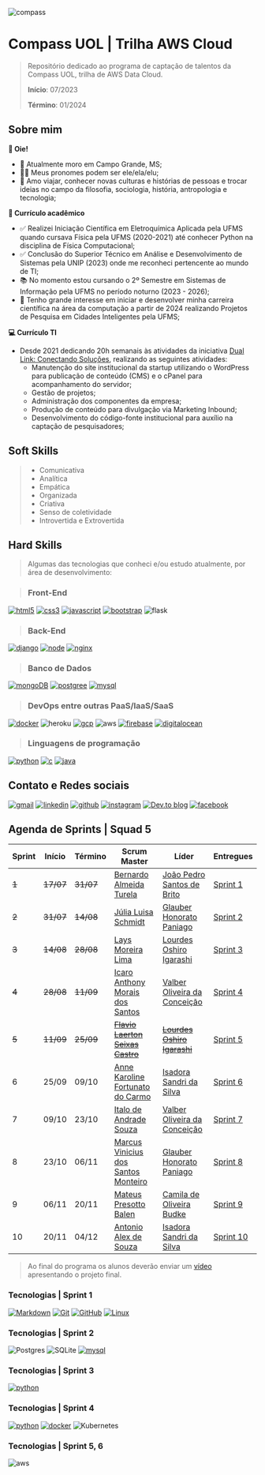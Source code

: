 ![compass](https://vetores.org/d/compass-uol.svg)

# Compass UOL | Trilha AWS Cloud

> Repositório dedicado ao programa de captação de talentos da Compass UOL, trilha de AWS Data Cloud.
>
> **Início**: 07/2023
> 
> **Término**: 01/2024


## Sobre mim

**👋 Oie!**

- 🏡 Atualmente moro em Campo Grande, MS;
- 🏳️‍🌈 Meus pronomes podem ser ele/ela/elu;
- 🐒 Amo viajar, conhecer novas culturas e histórias de pessoas e trocar ideias no campo da filosofia, sociologia, história, antropologia e tecnologia;

**🎯 Currículo acadêmico**

- ✅ Realizei Iniciação Científica em Eletroquímica Aplicada pela UFMS quando cursava Física pela UFMS (2020-2021) até conhecer Python na disciplina de Física Computacional;
- ✅ Conclusão do Superior Técnico em Análise e Desenvolvimento de Sistemas pela UNIP (2023) onde me reconheci pertencente ao mundo de TI;
- 📚 No momento estou cursando o 2º Semestre em Sistemas de Informação pela UFMS no período noturno (2023 - 2026);
- 🧭 Tenho grande interesse em iniciar e desenvolver minha carreira científica na área da computação a partir de 2024 realizando Projetos de Pesquisa em Cidades Inteligentes pela UFMS;

**💻 Currículo TI**

- Desde 2021 dedicando 20h semanais às atividades da iniciativa [Dual Link: Conectando Soluções](https://duallinksolucoes.com.br), realizando as seguintes atividades:
  - Manutenção do site institucional da startup utilizando o WordPress para publicação de conteúdo (CMS) e o cPanel para acompanhamento do servidor;
  - Gestão de projetos;
  - Administração dos componentes da empresa;
  - Produção de conteúdo para divulgação via Marketing Inbound;
  - Desenvolvimento do código-fonte institucional para auxílio na captação de pesquisadores;

## Soft Skills

> - Comunicativa
> - Analítica
> - Empática
> - Organizada
> - Criativa
> - Senso de coletividade
> - Introvertida e Extrovertida 

## Hard Skills

> Algumas das tecnologias que conheci e/ou estudo atualmente, por área de desenvolvimento:

> ### Front-End
  [![html5](https://img.shields.io/badge/HTML5-E34F26?style=for-the-badge&logo=html5&logoColor=white)](https://www.w3schools.com/html/default.asp)
  [![css3](https://img.shields.io/badge/CSS3-1572B6?style=for-the-badge&logo=css3&logoColor=white)](https://www.w3schools.com/css/default.asp)
  [![javascript](https://img.shields.io/badge/JavaScript-323330?style=for-the-badge&logo=javascript&logoColor=F7DF1E)](https://developer.mozilla.org/pt-BR/docs/Web/JavaScript)
  [![bootstrap](https://img.shields.io/badge/Bootstrap-563D7C?style=for-the-badge&logo=bootstrap&logoColor=white)](https://getbootstrap.com/docs/4.1/getting-started/introduction/)
  ![flask](https://img.shields.io/badge/flask-%23000.svg?style=for-the-badge&logo=flask&logoColor=white)

> ### Back-End
  [![django](https://img.shields.io/badge/Django-092E20?style=for-the-badge&logo=django&logoColor=white)](https://docs.djangoproject.com/en/4.2/)
  [![node](https://img.shields.io/badge/Node.js-43853D?style=for-the-badge&logo=node.js&logoColor=white)](https://nodejs.org/en/docs)
  [![nginx](https://img.shields.io/badge/Nginx-009639?style=for-the-badge&logo=nginx&logoColor=white)](https://nginx.org/en/docs/)
  
> ### Banco de Dados
  [![mongoDB](https://img.shields.io/badge/MongoDB-4EA94B?style=for-the-badge&logo=mongodb&logoColor=white)](https://www.mongodb.com/docs/)
  [![postgree](https://img.shields.io/badge/PostgreSQL-316192?style=for-the-badge&logo=postgresql&logoColor=white)](https://www.postgresql.org/docs/15/index.html)
  [![mysql](https://img.shields.io/badge/MySQL-00000F?style=for-the-badge&logo=mysql&logoColor=white)](https://docs.phpmyadmin.net/en/latest/)

> ### DevOps entre outras PaaS/IaaS/SaaS
  
  [![docker](https://img.shields.io/badge/Docker-2496ED?style=for-the-badge&logo=docker&logoColor=white)](https://docs.docker.com/)
  ![heroku](https://img.shields.io/badge/heroku-%23430098.svg?style=for-the-badge&logo=heroku&logoColor=white)
  [![gcp](https://img.shields.io/badge/Google_Cloud-4285F4?style=for-the-badge&logo=google-cloud&logoColor=white)](https://googlecloudcheatsheet.withgoogle.com/)
  ![aws](https://img.shields.io/badge/AWS-%23FF9900.svg?style=for-the-badge&logo=amazon-aws&logoColor=white)
  [![firebase](https://img.shields.io/badge/Firebase-F29D0C?style=for-the-badge&logo=firebase&logoColor=white)](https://firebase.google.com/docs/guides?hl=pt-br)
  [![digitalocean](https://img.shields.io/badge/DigitalOcean-0080FF?style=for-the-badge&logo=digitalocean&logoColor=white)](https://docs.digitalocean.com/products/getting-started/)

> ### Linguagens de programação
  [![python](https://img.shields.io/badge/Python-14354C?style=for-the-badge&logo=python&logoColor=white)](https://roadmap.sh/python)
  [![c](https://img.shields.io/badge/C-00599C?style=for-the-badge&logo=c&logoColor=white)](https://www.geeksforgeeks.org/c-programming-language/?ref=outind)
  [![java](https://img.shields.io/badge/Java-ED8B00?style=for-the-badge&logo=java&logoColor=white)](https://dev.java/learn/)

## Contato e Redes sociais

  [![gmail](https://img.shields.io/badge/Gmail-D14836?style=for-the-badge&logo=gmail&logoColor=white)](mailto:camila.budke@gmail.com)
  [![linkedin](https://img.shields.io/badge/LinkedIn-0077B5?style=for-the-badge&logo=linkedin&logoColor=white)](https://www.linkedin.com/in/camilabudke/)
  [![github](https://img.shields.io/badge/GitHub-100000?style=for-the-badge&logo=github&logoColor=white)](https://github.com/budkee)
  [![instagram](https://img.shields.io/badge/Instagram-E4405F?style=for-the-badge&logo=instagram&logoColor=white)](https://www.instagram.com/budke_/)
  [![Dev.to blog](https://img.shields.io/badge/dev.to-0A0A0A?style=for-the-badge&logo=dev.to&logoColor=white)](https://dev.to/budkee)
  [![facebook](https://img.shields.io/badge/Facebook-1877F2?style=for-the-badge&logo=facebook&logoColor=white)](https://www.facebook.com/camila.budke/)

## Agenda de Sprints | Squad 5

| Sprint | Início | Término | Scrum Master | Líder | Entregues |
|--------|--------|---------|----| ----- |---------|
| ~~1~~ | ~~17/07~~ | ~~31/07~~ | [Bernardo Almeida Turela](https://www.linkedin.com/in/bernardo-almeida-turela-2363b131) | [João Pedro Santos de Brito](https://github.com/brito219) | [Sprint 1](./sprint_01/README.md) |
| ~~2~~ | ~~31/07~~ | ~~14/08~~ | [Júlia Luisa Schmidt](https://www.linkedin.com/in/juliaschmidt0710/) | [Glauber Honorato Paniago](https://github.com/glauber-honorato-paniago)| [Sprint 2](./sprint_02/README.md) |
| ~~3~~ | ~~14/08~~ | ~~28/08~~ | [Lays Moreira Lima](https://www.linkedin.com/in/lays-moreira-lima/) | [Lourdes Oshiro Igarashi](https://github.com/LourdesOshiroIgarashi) | [Sprint 3](./sprint_03/README.md) |
| ~~4~~ | ~~28/08~~ | ~~11/09~~ | [Icaro Anthony Morais dos Santos](https://www.linkedin.com/in/icaroanthony/) | [Valber Oliveira da Conceição](https://github.com/ValberOIiveira) | [Sprint 4](./sprint_04/README.md)|
| ~~5~~ | ~~11/09~~ | ~~25/09~~ | ~~[Flavio Laerton Seixas Castro](https://www.linkedin.com/in/flaviolaerton/)~~ | ~~[Lourdes Oshiro Igarashi](https://github.com/LourdesOshiroIgarashi)~~ | [Sprint 5](./sprint_05/README.md)|
| 6 | 25/09 | 09/10 | [Anne Karoline Fortunato do Carmo](https://www.linkedin.com/in/devannekarolinefc/) | [Isadora Sandri da Silva](https://github.com/isandri) | [Sprint 6](./sprint_06/README.md)| 
| 7 | 09/10 | 23/10 | [Italo de Andrade Souza]() | [Valber Oliveira da Conceição](https://github.com/ValberOIiveira) | [Sprint 7](/sprint_07/README.md) |
| 8 | 23/10 | 06/11 | [Marcus Vinicius dos Santos Monteiro]() | [Glauber Honorato Paniago](https://github.com/glauber-honorato-paniago) | [Sprint 8](/sprint_08/README.md) |
| 9 | 06/11 | 20/11 | [Mateus Presotto Balen]() | [Camila de Oliveira Budke](https://github.com/budkee) |[Sprint 9](/sprint_09/README.md)|
| 10 | 20/11 | 04/12 | [Antonio Alex de Souza]() | [Isadora Sandri da Silva](https://github.com/isandri) |[Sprint 10](/sprint_10/README.md) |

> Ao final do programa os alunos deverão enviar um [vídeo]() apresentando o projeto final.

### Tecnologias | Sprint 1

[![Markdown](https://img.shields.io/badge/Markdown-000000?style=for-the-badge&logo=markdown&logoColor=white)](sprint_01/markdown/resumo.md)
[![Git](https://img.shields.io/badge/Git-E34F26?style=for-the-badge&logo=git&logoColor=white)](sprint_01/controle-de-codigo/resumo_git.md)
[![GitHub](https://img.shields.io/badge/GitHub-100000?style=for-the-badge&logo=github&logoColor=white)](sprint_01/controle-de-codigo/resumo_github.md)
[![Linux](https://img.shields.io/badge/Linux-E34F26?style=for-the-badge&logo=linux&logoColor=black)](sprint_01/linux/resumo.md)

### Tecnologias | Sprint 2

![Postgres](https://img.shields.io/badge/postgres-%23316192.svg?style=for-the-badge&logo=postgresql&logoColor=white) ![SQLite](https://img.shields.io/badge/sqlite-%2307405e.svg?style=for-the-badge&logo=sqlite&logoColor=white)
[![mysql](https://img.shields.io/badge/MySQL-00000F?style=for-the-badge&logo=mysql&logoColor=white)](https://docs.phpmyadmin.net/en/latest/)

### Tecnologias | Sprint 3

[![python](https://img.shields.io/badge/Python-14354C?style=for-the-badge&logo=python&logoColor=white)](https://roadmap.sh/python)

### Tecnologias | Sprint 4

[![python](https://img.shields.io/badge/Python-14354C?style=for-the-badge&logo=python&logoColor=white)](https://roadmap.sh/python)
[![docker](https://img.shields.io/badge/Docker-2496ED?style=for-the-badge&logo=docker&logoColor=white)](https://docs.docker.com/)
![Kubernetes](https://img.shields.io/badge/kubernetes-%23326ce5.svg?style=for-the-badge&logo=kubernetes&logoColor=white)

### Tecnologias | Sprint 5, 6

![aws](https://img.shields.io/badge/AWS-%23FF9900.svg?style=for-the-badge&logo=amazon-aws&logoColor=white)
